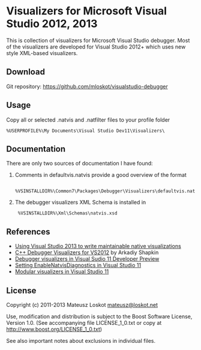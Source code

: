 Visualizers for Microsoft Visual Studio 2012, 2013
==================================================

This is collection of visualizers for Microsoft Visual Studio debugger.
Most of the visualizers are developed for Visual Studio 2012+ which uses new style XML-based visualizers.

Download
--------

Git repository: https://github.com/mloskot/visualstudio-debugger

Usage
-----

Copy all or selected .natvis and .natfilter files to your profile folder

	%USERPROFILE%\My Documents\Visual Studio Dev11\Visualizers\

Documentation
-------------

There are only two sources of documentation I have found:

1. Comments in defaultvis.natvis provide a good overview of the format

		%VSINSTALLDIR%\Common7\Packages\Debugger\Visualizers\defaultvis.natvis

2. The debugger visualizers XML Schema is installed in

		%VSINSTALLDIR%\Xml\Schemas\natvis.xsd

References
----------

* [Using Visual Studio 2013 to write maintainable native visualizations](http://blogs.msdn.com/b/vcblog/archive/2013/06/28/using-visual-studio-2013-to-write-maintainable-native-visualizations-natvis.aspx)
* [C++ Debugger Visualizers for VS2012](http://visualstudiogallery.msdn.microsoft.com/c7e02633-86d9-4262-b745-6cc647afb3a8) by Arkadiy Shapkin
* [Debugger visualizers in Visual Sudio 11 Developer Preview](http://mateusz.loskot.net/posts/2011/11/19/debugger-visualizers-in-visual-sudio-11-developer-preview/)
* [Setting EnableNatvisDiagnostics in Visual Studio 11](http://mateusz.loskot.net/posts/2011/11/20/setting-enablenatvisdiagnostics-in-visual-studio-11/)
* [Modular visualizers in Visual Studio 11](http://mateusz.loskot.net/posts/2011/11/22/modular-visualizers-in-visual-studio-11/)
	
License
-------

Copyright (c) 2011-2013 Mateusz Loskot <mateusz@loskot.net>

Use, modification and distribution is subject to the Boost Software License,
Version 1.0. (See accompanying file LICENSE_1_0.txt or copy at
http://www.boost.org/LICENSE_1_0.txt)

See also important notes about exclusions in individual files.
